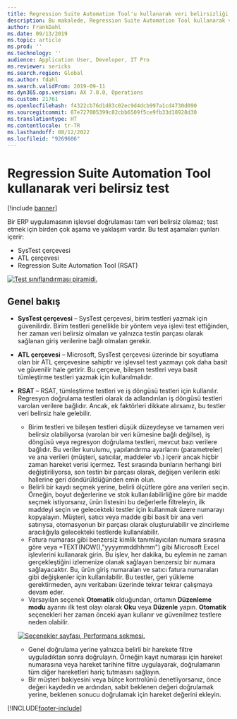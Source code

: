 ```yaml
---
title: Regression Suite Automation Tool'u kullanarak veri belirsizliği testi
description: Bu makalede, Regression Suite Automation Tool kullanarak veri belirsiz test yapma önerileri ele alınmaktadır.
author: FrankDahl
ms.date: 09/13/2019
ms.topic: article
ms.prod: ''
ms.technology: ''
audience: Application User, Developer, IT Pro
ms.reviewer: sericks
ms.search.region: Global
ms.author: fdahl
ms.search.validFrom: 2019-09-11
ms.dyn365.ops.version: AX 7.0.0, Operations
ms.custom: 21761
ms.openlocfilehash: f4322cb76d1d83c02ec9d4dcb997a1cd4730d090
ms.sourcegitcommit: 87e727005399c82cbb6509f5ce9fb33d18928d30
ms.translationtype: HT
ms.contentlocale: tr-TR
ms.lasthandoff: 08/12/2022
ms.locfileid: "9269606"
---
```

# <a name="data-agnostic-testing-using-the-regression-suite-automation-tool"></a>Regression Suite Automation Tool kullanarak veri belirsiz test

[!include [banner](../includes/banner.md)]

Bir ERP uygulamasının işlevsel doğrulaması tam veri belirsiz olamaz; test etmek için birden çok aşama ve yaklaşım vardır. Bu test aşamaları şunları içerir:  

- SysTest çerçevesi
- ATL çerçevesi
- Regression Suite Automation Tool (RSAT)

[![Test sınıflandırması piramidi.](./media/rsat-data-agnostic-testing-01.PNG)](./media/rsat-data-agnostic-testing-01.PNG)

## <a name="overview"></a>Genel bakış
-   **SysTest çerçevesi** – SysTest çerçevesi, birim testleri yazmak için güvenilirdir. Birim testleri genellikle bir yöntem veya işlevi test ettiğinden, her zaman veri belirsiz olmaları ve yalnızca testin parçası olarak sağlanan giriş verilerine bağlı olmaları gerekir.
-   **ATL çerçevesi** – Microsoft, SysTest çerçevesi üzerinde bir soyutlama olan bir ATL çerçevesine sahiptir ve işlevsel test yazmayı çok daha basit ve güvenilir hale getirir. Bu çerçeve, bileşen testleri veya basit tümleştirme testleri yazmak için kullanılmalıdır.
-   **RSAT** – RSAT, tümleştirme testleri ve iş döngüsü testleri için kullanılır. Regresyon doğrulama testleri olarak da adlandırılan iş döngüsü testleri varolan verilere bağlıdır. Ancak, ek faktörleri dikkate alırsanız, bu testler veri belirsiz hale gelebilir. 

    - Birim testleri ve bileşen testleri düşük düzeydeyse ve tamamen veri belirsiz olabiliyorsa (varolan bir veri kümesine bağlı değilse), iş döngüsü veya regresyon doğrulama testleri, mevcut bazı verilere bağlıdır. Bu veriler kurulumu, yapılandırma ayarlarını (parametreler) ve ana verileri (müşteri, satıcılar, maddeler vb.) içerir ancak hiçbir zaman hareket verisi içermez. Test sırasında bunların herhangi biri değiştiriliyorsa, son testin bir parçası olarak, değişen verilerin eski hallerine geri döndürüldüğünden emin olun.
    - Belirli bir kaydı seçmek yerine, belirli ölçütlere göre ana verileri seçin. Örneğin, boyut değerlerine ve stok kullanılabilirliğine göre bir madde seçmek istiyorsanız, ürün listesini bu değerlerle filtreleyin, ilk maddeyi seçin ve gelecekteki testler için kullanmak üzere numarayı kopyalayın. Müşteri, satıcı veya madde gibi basit bir ana veri satırıysa, otomasyonun bir parçası olarak oluşturulabilir ve zincirleme aracılığıyla gelecekteki testlerde kullanılabilir. 
    - Fatura numarası gibi benzersiz kimlik tanımlayıcıları numara sırasına göre veya =TEXT(NOW(),"yyyymmddhhmm") gibi Microsoft Excel işlevlerini kullanarak girin. Bu işlev, her dakika, bu eylemin ne zaman gerçekleştiğini izlemenize olanak sağlayan benzersiz bir numara sağlayacaktır. Bu, ürün giriş numaraları ve satıcı fatura numaraları gibi değişkenler için kullanılabilir. Bu testler, geri yükleme gerektirmeden, aynı veritabanı üzerinde tekrar tekrar çalışmaya devam eder.
    - Varsayılan seçenek **Otomatik** olduğundan, ortamın **Düzenleme modu** ayarını ilk test olayı olarak **Oku** veya **Düzenle** yapın. **Otomatik** seçenekleri her zaman önceki ayarı kullanır ve güvenilmez testlere neden olabilir. 
 
    [![Seçenekler sayfası, Performans sekmesi.](./media/rsat-data-agnostic-testing-02.PNG)](./media/rsat-data-agnostic-testing-02.PNG)
 
    - Genel doğrulama yerine yalnızca belirli bir harekete filtre uyguladıktan sonra doğrulayın. Örneğin kayıt numarası için hareket numarasına veya hareket tarihine filtre uygulayarak, doğrulamanın tüm diğer hareketleri hariç tutmasını sağlayın. 
    - Bir müşteri bakiyesini veya bütçe kontrolünü denetliyorsanız, önce değeri kaydedin ve ardından, sabit beklenen değeri doğrulamak yerine, beklenen sonucu doğrulamak için hareket değerini ekleyin. 
 


[!INCLUDE[footer-include](../../../includes/footer-banner.md)]
